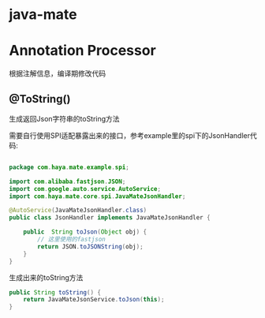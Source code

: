 # java-mate

# Annotation Processor 
根据注解信息，编译期修改代码

## @ToString()

生成返回Json字符串的toString方法

需要自行使用SPI适配暴露出来的接口，参考example里的spi下的JsonHandler代码:
```java

package com.haya.mate.example.spi;

import com.alibaba.fastjson.JSON;
import com.google.auto.service.AutoService;
import com.haya.mate.core.spi.JavaMateJsonHandler;

@AutoService(JavaMateJsonHandler.class)
public class JsonHandler implements JavaMateJsonHandler {

    public  String toJson(Object obj) {
        // 这里使用的fastjson
        return JSON.toJSONString(obj);
    }
}

```

生成出来的toString方法
```java
public String toString() {
    return JavaMateJsonService.toJson(this);
}
```
